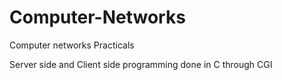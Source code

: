 # Computer-Networks
Computer networks Practicals

Server side and Client side programming done in C through CGI 
